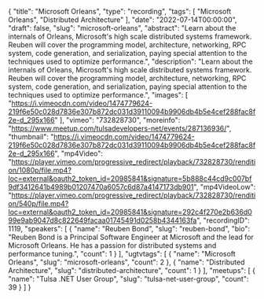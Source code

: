 {
  "title": "Microsoft Orleans",
  "type": "recording",
  "tags": [
    "Microsoft Orleans",
    "Distributed Architecture"
  ],
  "date": "2022-07-14T00:00:00",
  "draft": false,
  "slug": "microsoft-orleans",
  "abstract": "Learn about the internals of Orleans, Microsoft's high scale distributed systems framework. Reuben will cover the programming model, architecture, networking, RPC system, code generation, and serialization, paying special attention to the techniques used to optimize performance.",
  "description": "Learn about the internals of Orleans, Microsoft's high scale distributed systems framework. Reuben will cover the programming model, architecture, networking, RPC system, code generation, and serialization, paying special attention to the techniques used to optimize performance.",
  "images": [
    "https://i.vimeocdn.com/video/1474779624-219f6e50c028d7836e307b872dc031d39110094b9906db4b5e4cef288fac8f2e-d_295x166"
  ],
  "vimeo": "732828730",
  "moreinfo": "https://www.meetup.com/tulsadevelopers-net/events/287136936/",
  "thumbnail": "https://i.vimeocdn.com/video/1474779624-219f6e50c028d7836e307b872dc031d39110094b9906db4b5e4cef288fac8f2e-d_295x166",
  "mp4Video": "https://player.vimeo.com/progressive_redirect/playback/732828730/rendition/1080p/file.mp4?loc=external&oauth2_token_id=20985841&signature=5b888c44cd9c007bf9df3412641b4989b01207470a6057c6d87a4147173db901",
  "mp4VideoLow": "https://player.vimeo.com/progressive_redirect/playback/732828730/rendition/540p/file.mp4?loc=external&oauth2_token_id=20985841&signature=292c4f270e2b636d099e9ab9047d8c822649facaa01745491d0258b4344163fa",
  "recordingID": 1119,
  "speakers": [
    {
      "name": "Reuben Bond",
      "slug": "reuben-bond",
      "bio": "Reuben Bond is a Principal Software Engineer at Microsoft and the lead for Microsoft Orleans. He has a passion for distributed systems and performance tuning.",
      "count": 1
    }
  ],
  "ugtvtags": [
    {
      "name": "Microsoft Orleans",
      "slug": "microsoft-orleans",
      "count": 2
    },
    {
      "name": "Distributed Architecture",
      "slug": "distributed-architecture",
      "count": 1
    }
  ],
  "meetups": [
    {
      "name": "Tulsa .NET User Group",
      "slug": "tulsa-net-user-group",
      "count": 39
    }
  ]
}